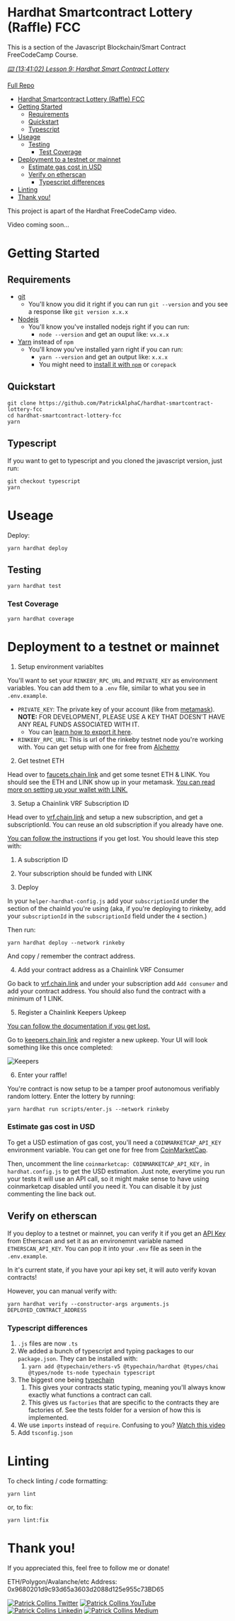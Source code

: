 # Hardhat Smartcontract Lottery (Raffle) FCC

This is a section of the Javascript Blockchain/Smart Contract FreeCodeCamp Course.

_[⌨️ (13:41:02) Lesson 9: Hardhat Smart Contract Lottery](https://www.youtube.com/watch?v=gyMwXuJrbJQ&t=49262s)_

[Full Repo](https://github.com/smartcontractkit/full-blockchain-solidity-course-js)

-   [Hardhat Smartcontract Lottery (Raffle) FCC](#hardhat-smartcontract-lottery-raffle-fcc)
-   [Getting Started](#getting-started)
    -   [Requirements](#requirements)
    -   [Quickstart](#quickstart)
    -   [Typescript](#typescript)
-   [Useage](#useage)
    -   [Testing](#testing)
        -   [Test Coverage](#test-coverage)
-   [Deployment to a testnet or mainnet](#deployment-to-a-testnet-or-mainnet)
    -   [Estimate gas cost in USD](#estimate-gas-cost-in-usd)
    -   [Verify on etherscan](#verify-on-etherscan)
        -   [Typescript differences](#typescript-differences)
-   [Linting](#linting)
-   [Thank you!](#thank-you)

This project is apart of the Hardhat FreeCodeCamp video.

Video coming soon...

# Getting Started

## Requirements

-   [git](https://git-scm.com/book/en/v2/Getting-Started-Installing-Git)
    -   You'll know you did it right if you can run `git --version` and you see a response like `git version x.x.x`
-   [Nodejs](https://nodejs.org/en/)
    -   You'll know you've installed nodejs right if you can run:
        -   `node --version` and get an ouput like: `vx.x.x`
-   [Yarn](https://yarnpkg.com/getting-started/install) instead of `npm`
    -   You'll know you've installed yarn right if you can run:
        -   `yarn --version` and get an output like: `x.x.x`
        -   You might need to [install it with `npm`](https://classic.yarnpkg.com/lang/en/docs/install/) or `corepack`

## Quickstart

```
git clone https://github.com/PatrickAlphaC/hardhat-smartcontract-lottery-fcc
cd hardhat-smartcontract-lottery-fcc
yarn
```

## Typescript

If you want to get to typescript and you cloned the javascript version, just run:

```
git checkout typescript
yarn
```

# Useage

Deploy:

```
yarn hardhat deploy
```

## Testing

```
yarn hardhat test
```

### Test Coverage

```
yarn hardhat coverage
```

# Deployment to a testnet or mainnet

1. Setup environment variabltes

You'll want to set your `RINKEBY_RPC_URL` and `PRIVATE_KEY` as environment variables. You can add them to a `.env` file, similar to what you see in `.env.example`.

-   `PRIVATE_KEY`: The private key of your account (like from [metamask](https://metamask.io/)). **NOTE:** FOR DEVELOPMENT, PLEASE USE A KEY THAT DOESN'T HAVE ANY REAL FUNDS ASSOCIATED WITH IT.
    -   You can [learn how to export it here](https://metamask.zendesk.com/hc/en-us/articles/360015289632-How-to-Export-an-Account-Private-Key).
-   `RINKEBY_RPC_URL`: This is url of the rinkeby testnet node you're working with. You can get setup with one for free from [Alchemy](https://alchemy.com/?a=673c802981)

2. Get testnet ETH

Head over to [faucets.chain.link](https://faucets.chain.link/) and get some tesnet ETH & LINK. You should see the ETH and LINK show up in your metamask. [You can read more on setting up your wallet with LINK.](https://docs.chain.link/docs/deploy-your-first-contract/#install-and-fund-your-metamask-wallet)

3. Setup a Chainlink VRF Subscription ID

Head over to [vrf.chain.link](https://vrf.chain.link/) and setup a new subscription, and get a subscriptionId. You can reuse an old subscription if you already have one.

[You can follow the instructions](https://docs.chain.link/docs/get-a-random-number/) if you get lost. You should leave this step with:

1. A subscription ID
2. Your subscription should be funded with LINK

3. Deploy

In your `helper-hardhat-config.js` add your `subscriptionId` under the section of the chainId you're using (aka, if you're deploying to rinkeby, add your `subscriptionId` in the `subscriptionId` field under the `4` section.)

Then run:

```
yarn hardhat deploy --network rinkeby
```

And copy / remember the contract address.

4. Add your contract address as a Chainlink VRF Consumer

Go back to [vrf.chain.link](https://vrf.chain.link) and under your subscription add `Add consumer` and add your contract address. You should also fund the contract with a minimum of 1 LINK.

5. Register a Chainlink Keepers Upkeep

[You can follow the documentation if you get lost.](https://docs.chain.link/docs/chainlink-keepers/compatible-contracts/)

Go to [keepers.chain.link](https://keepers.chain.link/new) and register a new upkeep. Your UI will look something like this once completed:

![Keepers](./img/keepers.png)

6. Enter your raffle!

You're contract is now setup to be a tamper proof autonomous verifiably random lottery. Enter the lottery by running:

```
yarn hardhat run scripts/enter.js --network rinkeby
```

### Estimate gas cost in USD

To get a USD estimation of gas cost, you'll need a `COINMARKETCAP_API_KEY` environment variable. You can get one for free from [CoinMarketCap](https://pro.coinmarketcap.com/signup).

Then, uncomment the line `coinmarketcap: COINMARKETCAP_API_KEY,` in `hardhat.config.js` to get the USD estimation. Just note, everytime you run your tests it will use an API call, so it might make sense to have using coinmarketcap disabled until you need it. You can disable it by just commenting the line back out.

## Verify on etherscan

If you deploy to a testnet or mainnet, you can verify it if you get an [API Key](https://etherscan.io/myapikey) from Etherscan and set it as an environemnt variable named `ETHERSCAN_API_KEY`. You can pop it into your `.env` file as seen in the `.env.example`.

In it's current state, if you have your api key set, it will auto verify kovan contracts!

However, you can manual verify with:

```
yarn hardhat verify --constructor-args arguments.js DEPLOYED_CONTRACT_ADDRESS
```

### Typescript differences

1. `.js` files are now `.ts`
2. We added a bunch of typescript and typing packages to our `package.json`. They can be installed with:
    1. `yarn add @typechain/ethers-v5 @typechain/hardhat @types/chai @types/node ts-node typechain typescript`
3. The biggest one being [typechain](https://github.com/dethcrypto/TypeChain)
    1. This gives your contracts static typing, meaning you'll always know exactly what functions a contract can call.
    2. This gives us `factories` that are specific to the contracts they are factories of. See the tests folder for a version of how this is implemented.
4. We use `imports` instead of `require`. Confusing to you? [Watch this video](https://www.youtube.com/watch?v=mK54Cn4ceac)
5. Add `tsconfig.json`

# Linting

To check linting / code formatting:

```
yarn lint
```

or, to fix:

```
yarn lint:fix
```

# Thank you!

If you appreciated this, feel free to follow me or donate!

ETH/Polygon/Avalanche/etc Address: 0x9680201d9c93d65a3603d2088d125e955c73BD65

[![Patrick Collins Twitter](https://img.shields.io/badge/Twitter-1DA1F2?style=for-the-badge&logo=twitter&logoColor=white)](https://twitter.com/PatrickAlphaC)
[![Patrick Collins YouTube](https://img.shields.io/badge/YouTube-FF0000?style=for-the-badge&logo=youtube&logoColor=white)](https://www.youtube.com/channel/UCn-3f8tw_E1jZvhuHatROwA)
[![Patrick Collins Linkedin](https://img.shields.io/badge/LinkedIn-0077B5?style=for-the-badge&logo=linkedin&logoColor=white)](https://www.linkedin.com/in/patrickalphac/)
[![Patrick Collins Medium](https://img.shields.io/badge/Medium-000000?style=for-the-badge&logo=medium&logoColor=white)](https://medium.com/@patrick.collins_58673/)
